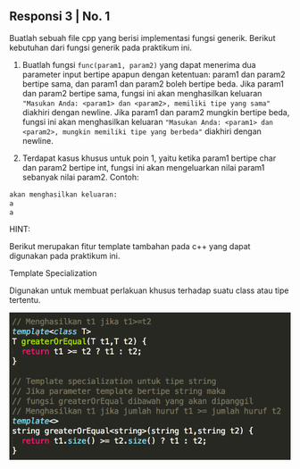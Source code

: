 ## Responsi 3 | No. 1

Buatlah sebuah file cpp yang berisi implementasi fungsi generik. Berikut kebutuhan dari fungsi generik pada praktikum ini.

1. Buatlah fungsi `func(param1, param2)` yang dapat menerima dua parameter input bertipe apapun dengan ketentuan: param1 dan param2 bertipe sama, dan param1 dan param2 boleh bertipe beda.
Jika param1 dan param2 bertipe sama, fungsi ini akan menghasilkan keluaran `"Masukan Anda: <param1> dan <param2>, memiliki tipe yang sama"` diakhiri dengan newline.
Jika param1 dan param2 mungkin bertipe beda, fungsi ini akan menghasilkan keluaran `"Masukan Anda: <param1> dan <param2>, mungkin memiliki tipe yang berbeda"` diakhiri dengan newline.

2. Terdapat kasus khusus untuk poin 1, yaitu ketika param1 bertipe char dan param2 bertipe int, fungsi ini akan mengeluarkan nilai param1 sebanyak nilai param2.
Contoh:

```func<char,int>('a', 2)
akan menghasilkan keluaran:
a
a 
```
HINT:

Berikut merupakan fitur template tambahan pada c++ yang dapat digunakan pada praktikum ini.

Template Specialization

Digunakan untuk membuat perlakuan khusus terhadap suatu class atau tipe tertentu.

![](lampiran.png)
